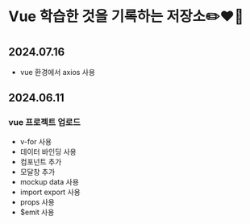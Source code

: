# Vue 학습한 것을 기록하는 저장소✏️❤️‍🔥

## 2024.07.16

- vue 환경에서 axios 사용

## 2024.06.11

### vue 프로젝트 업로드

- v-for 사용
- 데이터 바인딩 사용
- 컴포넌트 추가
- 모달창 추가
- mockup data 사용
- import export 사용
- props 사용
- $emit 사용

